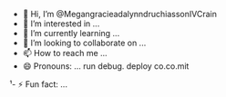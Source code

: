 - 👋 Hi, I’m @MegangracieadalynndruchiassonIVCrain
- 👀 I’m interested in ...
- 🌱 I’m currently learning ...
- 💞️ I’m looking to collaborate on ...
- 📫 How to reach me ...
- 😄 Pronouns: ...
run debug. deploy co.co.mit

¹- ⚡ Fun fact: ...

<!---
MegangracieadalynndruchiassonIVCrain/MegangracieadalynndruchiassonIVCrain is a ✨ special ✨ repository because its `README.md` (this file) appears on your GitHub profile.
You can click the Preview link to take a look at your changes.
--->
